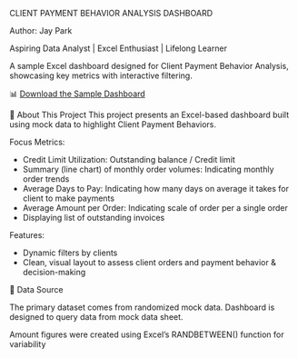 CLIENT PAYMENT BEHAVIOR ANALYSIS DASHBOARD


Author: Jay Park

 Aspiring Data Analyst | Excel Enthusiast | Lifelong Learner


A sample Excel dashboard designed for Client Payment Behavior Analysis, showcasing key metrics with interactive filtering.

📊 [Download the Sample Dashboard](./Client_Payment_Behavior_Analysis(DashBoard).xlsx)

📁 About This Project
This project presents an Excel-based dashboard built using mock data to highlight Client Payment Behaviors.

Focus Metrics:

- Credit Limit Utilization: Outstanding balance / Credit limit
- Summary (line chart) of monthly order volumes: Indicating monthly order trends
- Average Days to Pay: Indicating how many days on average it takes for client to make payments
- Average Amount per Order: Indicating scale of order per a single order
- Displaying list of outstanding invoices

Features:

- Dynamic filters by clients
- Clean, visual layout to assess client orders and payment behavior & decision-making

📄 Data Source

The primary dataset comes from randomized mock data.
Dashboard is designed to query data from mock data sheet.

Amount figures were created using Excel’s RANDBETWEEN() function for variability
